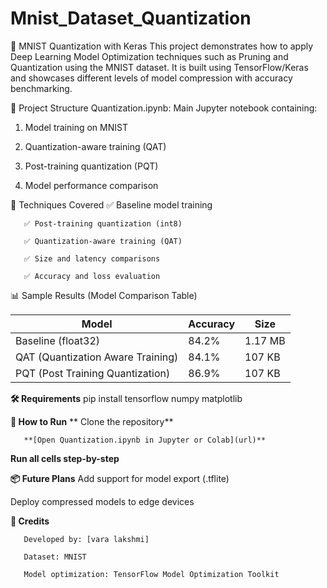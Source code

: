 # Mnist_Dataset_Quantization


🧠 MNIST Quantization with Keras
This project demonstrates how to apply Deep Learning Model Optimization techniques such as Pruning and Quantization using the MNIST dataset. It is built using TensorFlow/Keras and showcases different levels of model compression with accuracy benchmarking.

📁 Project Structure
       Quantization.ipynb: Main Jupyter notebook containing:

1. Model training on MNIST

2. Quantization-aware training (QAT)

3. Post-training quantization (PQT)

4. Model performance comparison

🚀 Techniques Covered
       ✅ Baseline model training
       
       ✅ Post-training quantization (int8)
       
       ✅ Quantization-aware training (QAT)
       
       ✅ Size and latency comparisons
       
       ✅ Accuracy and loss evaluation

📊 Sample Results (Model Comparison Table)


| Model              | Accuracy | Size    |
|--------------------|----------|---------|
| Baseline (float32) | 84.2%    | 1.17 MB  |
| QAT (Quantization Aware Training) | 84.1%    | 107 KB  |
| PQT (Post Training Quantization) | 86.9%    | 107 KB  |

**🛠 Requirements**
       pip install tensorflow numpy matplotlib

**🧪 How to Run**
      ** Clone the repository**

       **[Open Quantization.ipynb in Jupyter or Colab](url)**

**Run all cells step-by-step**

**📦 Future Plans**
       Add support for model export (.tflite)

Deploy compressed models to edge devices

**🤝 Credits**
      
       Developed by: [vara lakshmi]
       
       Dataset: MNIST
       
       Model optimization: TensorFlow Model Optimization Toolkit
